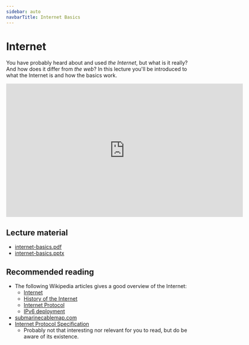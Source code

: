 ```yaml
---
sidebar: auto
navbarTitle: Internet Basics
---
```


# Internet
You have probably heard about and used *the Internet*, but what is it really? And how does it differ from *the web*? In this lecture you'll be introduced to what the Internet is and how the basics work.

<iframe width="640" height="360" src="https://www.youtube.com/embed/Mzs5QMy-mT0" frameborder="0" allow="accelerometer; autoplay; encrypted-media; gyroscope; picture-in-picture" allowfullscreen></iframe>

## Lecture material
* [internet-basics.pdf](internet-basics.pdf)
* [internet-basics.pptx](internet-basics.pptx)

## Recommended reading
* The following Wikipedia articles gives a good overview of the Internet:
    * [Internet](https://en.wikipedia.org/wiki/Internet)
    * [History of the Internet](https://en.wikipedia.org/wiki/History_of_the_Internet)
    * [Internet Protocol](https://en.wikipedia.org/wiki/Internet_Protocol)
    * [IPv6 deployment](https://en.wikipedia.org/wiki/IPv6_deployment)
* [submarinecablemap.com](https://www.submarinecablemap.com)
* [Internet Protocol Specification](https://tools.ietf.org/html/rfc791)
    * Probably not that interesting nor relevant for you to read, but do be aware of its existence.
